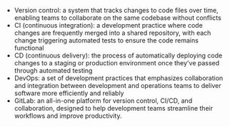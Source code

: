 - Version control: a system that tracks changes to code files over time, enabling teams to collaborate on the same codebase without conflicts
- CI (continuous integration): a development practice where code changes are frequently merged into a shared repository, with each change triggering automated tests to ensure the code remains functional
- CD (continuous delivery): the process of automatically deploying code changes to a staging or production environment once they've passed through automated testing
- DevOps: a set of development practices that emphasizes collaboration and integration between development and operations teams to deliver software more efficiently and reliably
- GitLab: an all-in-one platform for version control, CI/CD, and collaboration, designed to help development teams streamline their workflows and improve productivity.
